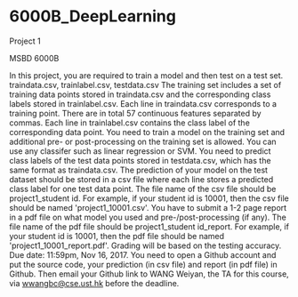 # 6000B_DeepLearning

Project 1

MSBD 6000B

In this project, you are required to train a model and then test on a test set. traindata.csv, trainlabel.csv, testdata.csv The training set includes a set of training data points stored in traindata.csv and the corresponding class labels stored in trainlabel.csv. Each line in traindata.csv corresponds to a training point. There are in total 57 continuous features separated by commas. Each line in trainlabel.csv contains the class label of the corresponding data point. You need to train a model on the training set and additional pre- or post-processing on the training set is allowed. You can use any classifer such as linear regression or SVM. You need to predict class labels of the test data points stored in testdata.csv, which has the same format as traindata.csv. The prediction of your model on the test dataset should be stored in a csv file where each line stores a predicted class label for one test data point. The file name of the csv file should be project1_student id. For example, if your student id is 10001, then the csv file should be named 'project1_10001.csv'. You have to submit a 1-2 page report in a pdf file on what model you used and pre-/post-processing (if any). The file name of the pdf file should be project1_student id_report. For example, if your student id is 10001, then the pdf file should be named 'project1_10001_report.pdf'. Grading will be based on the testing accuracy. Due date: 11:59pm, Nov 16, 2017. You need to open a Github account and put the source code, your prediction (in csv file) and report (in pdf file) in Github. Then email your Github link to WANG Weiyan, the TA for this course, via wwangbc@cse.ust.hk before the deadline.
